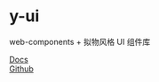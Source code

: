 # y-ui

web-components + 拟物风格 UI 组件库

[Docs](https://1442916418.github.io/ui-collection/#/)  
[Github](https://github.com/1442916418/ui-collection)  
